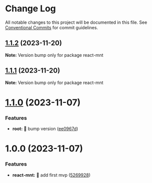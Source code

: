 # Change Log

All notable changes to this project will be documented in this file.
See [Conventional Commits](https://conventionalcommits.org) for commit guidelines.

## [1.1.2](https://github.com/tonyghiani/mnt/compare/react-mnt@1.1.1...react-mnt@1.1.2) (2023-11-20)

**Note:** Version bump only for package react-mnt

## [1.1.1](https://github.com/tonyghiani/mnt/compare/react-mnt@1.1.0...react-mnt@1.1.1) (2023-11-20)

**Note:** Version bump only for package react-mnt

# [1.1.0](https://github.com/tonyghiani/mnt/compare/react-mnt@1.0.0...react-mnt@1.1.0) (2023-11-07)

### Features

- **root:** 🎸 bump version ([ee0967d](https://github.com/tonyghiani/mnt/commit/ee0967dd4756d2926bf5beef93b583b732123ab5))

# 1.0.0 (2023-11-07)

### Features

- **react-mnt:** 🎸 add first mvp ([5269928](https://github.com/tonyghiani/mnt/commit/5269928ed4c88c1da0ab7d1a1ab73eb26bb03702))
